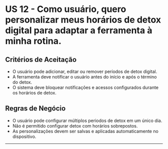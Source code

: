# US 12 - Como usuário, quero personalizar meus horários de detox digital para adaptar a ferramenta à minha rotina.

## Critérios de Aceitação

- O usuário pode adicionar, editar ou remover períodos de detox digital.
- A ferramenta deve notificar o usuário antes do início e após o término do detox.
- O sistema deve bloquear notificações e acessos configurados durante os horários de detox.

## Regras de Negócio

- O usuário pode configurar múltiplos periodos de detox em um único dia.
- Não é permitido configurar detox com horários sobrepostos.
- As personalizações devem ser salvas e aplicadas automaticamente no dispositivo.

---
